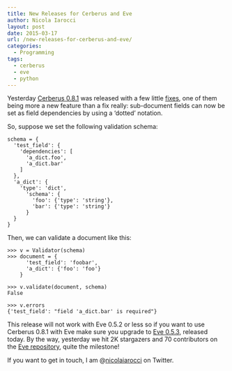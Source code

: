```yaml
---
title: New Releases for Cerberus and Eve
author: Nicola Iarocci
layout: post
date: 2015-03-17
url: /new-releases-for-cerberus-and-eve/
categories:
  - Programming
tags:
  - cerberus
  - eve
  - python
---
```

Yesterday [Cerberus 0.8.1][1] was released with a few little [fixes][2], one of them being more a new feature than a fix really: sub-document fields can now be set as field dependencies by using a &#8216;dotted&#8217; notation.

So, suppose we set the following validation schema:

    schema = {
      'test_field': {
        'dependencies': [
          'a_dict.foo', 
          'a_dict.bar'
        ]
      },
      'a_dict': {
        'type': 'dict',
          'schema': {
            'foo': {'type': 'string'},
            'bar': {'type': 'string'}
          }
      }
    }
    

Then, we can validate a document like this:

    >>> v = Validator(schema)
    >>> document = {
          'test_field': 'foobar', 
          'a_dict': {'foo': 'foo'}
        }
    
    >>> v.validate(document, schema)
    False
    
    >>> v.errors
    {'test_field': "field 'a_dict.bar' is required"}
    

This release will not work with Eve 0.5.2 or less so if you want to use Cerberus 0.8.1 with Eve make sure you upgrade to [Eve 0.5.3][3], released today. By the way, yesterday we hit 2K stargazers and 70 contributors on the [Eve repository][4], quite the milestone!

If you want to get in touch, I am @[nicolaiarocci][5] on Twitter.

 [1]: https://github.com/nicolaiarocci/cerberus
 [2]: https://github.com/nicolaiarocci/cerberus/blob/master/CHANGES
 [3]: https://pypi.python.org/pypi/Eve
 [4]: https://github.com/nicolaiarocci/eve
 [5]: http://twitter.com/nicolaiarocci
